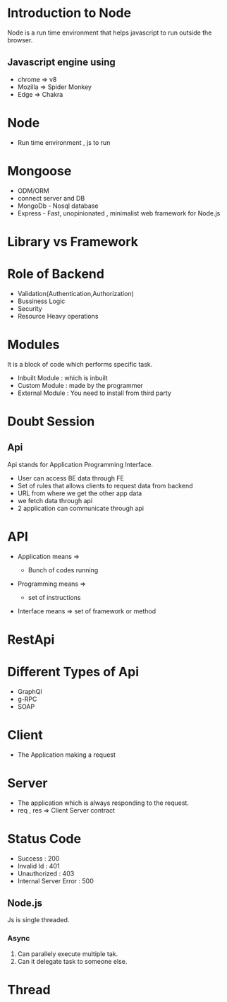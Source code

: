 # Introduction to Node

Node is a run time environment that helps javascript to run outside the browser.

## Javascript engine using

- chrome => v8
- Mozilla => Spider Monkey
- Edge => Chakra

# Node

- Run time environment , js to run

# Mongoose

- ODM/ORM
- connect server and DB
- MongoDb - Nosql database
- Express - Fast, unopinionated , minimalist web framework for Node.js

# Library vs Framework

# Role of Backend

- Validation(Authentication,Authorization)
- Bussiness Logic
- Security
- Resource Heavy operations

# Modules

It is a block of code which performs specific task.
- Inbuilt Module : which is inbuilt 
- Custom Module : made by the programmer
- External Module : You need to install from third party 


# Doubt Session 

## Api 
Api stands for Application Programming Interface.
- User can access BE data through FE
- Set of rules that allows clients to request data from backend
- URL from where we get the other app data
- we fetch data through api
- 2 application can communicate through api

# API

- Application means =>
   - Bunch of codes running

- Programming means => 
    - set of instructions 

- Interface means => set of framework or method

# RestApi

# Different Types of Api 

- GraphQl
- g-RPC
- SOAP


# Client 
- The Application making a request

# Server
- The application which is always responding to the request.
- req , res => Client Server contract

# Status Code 
- Success : 200
- Invalid Id : 401
- Unauthorized : 403
- Internal Server Error : 500


## Node.js
Js is single threaded. 

### Async
 1. Can parallely execute multiple tak. 
 2. Can it delegate task to someone else.


 # Thread
 
  